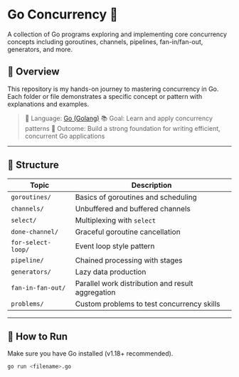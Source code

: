 # Go Concurrency 🧵

A collection of Go programs exploring and implementing core concurrency concepts including goroutines, channels, pipelines, fan-in/fan-out, generators, and more.

## 🚀 Overview

This repository is my hands-on journey to mastering concurrency in Go. Each folder or file demonstrates a specific concept or pattern with explanations and examples.

> 🔧 Language: [Go (Golang)](https://golang.org)
> 📚 Goal: Learn and apply concurrency patterns
> 🧠 Outcome: Build a strong foundation for writing efficient, concurrent Go applications

---

## 📂 Structure

| Topic              | Description                                       |
| ------------------ | ------------------------------------------------- |
| `goroutines/`      | Basics of goroutines and scheduling               |
| `channels/`        | Unbuffered and buffered channels                  |
| `select/`          | Multiplexing with `select`                        |
| `done-channel/`    | Graceful goroutine cancellation                   |
| `for-select-loop/` | Event loop style pattern                          |
| `pipeline/`        | Chained processing with stages                    |
| `generators/`      | Lazy data production                              |
| `fan-in-fan-out/`  | Parallel work distribution and result aggregation |
| `problems/`        | Custom problems to test concurrency skills        |

---

## 🧪 How to Run

Make sure you have Go installed (v1.18+ recommended).

```bash
go run <filename>.go
```
